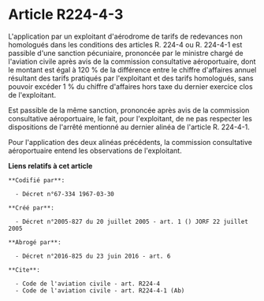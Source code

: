 # Article R224-4-3

L'application par un exploitant d'aérodrome de tarifs de redevances non homologués dans les conditions des articles R. 224-4
ou R. 224-4-1 est passible d'une sanction pécuniaire, prononcée par le ministre chargé de l'aviation civile après avis de la
commission consultative aéroportuaire, dont le montant est égal à 120 % de la différence entre le chiffre d'affaires annuel
résultant des tarifs pratiqués par l'exploitant et des tarifs homologués, sans pouvoir excéder 1 % du chiffre d'affaires hors
taxe du dernier exercice clos de l'exploitant.

Est passible de la même sanction, prononcée après avis de la commission consultative aéroportuaire, le fait, pour
l'exploitant, de ne pas respecter les dispositions de l'arrêté mentionné au dernier alinéa de l'article R. 224-4-1.

Pour l'application des deux alinéas précédents, la commission consultative aéroportuaire entend les observations de
l'exploitant.

**Liens relatifs à cet article**

	**Codifié par**:

	  - Décret n°67-334 1967-03-30

	**Créé par**:

	  - Décret n°2005-827 du 20 juillet 2005 - art. 1 () JORF 22 juillet 2005

	**Abrogé par**:

	  - Décret n°2016-825 du 23 juin 2016 - art. 6

	**Cite**:

	  - Code de l'aviation civile - art. R224-4
	  - Code de l'aviation civile - art. R224-4-1 (Ab)
